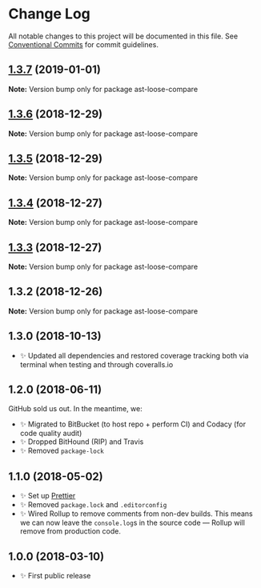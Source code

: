 # Change Log

All notable changes to this project will be documented in this file.
See [Conventional Commits](https://conventionalcommits.org) for commit guidelines.

## [1.3.7](https://bitbucket.org/codsen/codsen/src/master/packages/ast-loose-compare/compare/ast-loose-compare@1.3.6...ast-loose-compare@1.3.7) (2019-01-01)

**Note:** Version bump only for package ast-loose-compare





## [1.3.6](https://bitbucket.org/codsen/codsen/src/master/packages/ast-loose-compare/compare/ast-loose-compare@1.3.5...ast-loose-compare@1.3.6) (2018-12-29)

**Note:** Version bump only for package ast-loose-compare





## [1.3.5](https://bitbucket.org/codsen/codsen/src/master/packages/ast-loose-compare/compare/ast-loose-compare@1.3.4...ast-loose-compare@1.3.5) (2018-12-29)

**Note:** Version bump only for package ast-loose-compare





## [1.3.4](https://bitbucket.org/codsen/codsen/src/master/packages/ast-loose-compare/compare/ast-loose-compare@1.3.3...ast-loose-compare@1.3.4) (2018-12-27)

**Note:** Version bump only for package ast-loose-compare





## [1.3.3](https://bitbucket.org/codsen/codsen/src/master/packages/ast-loose-compare/compare/ast-loose-compare@1.3.2...ast-loose-compare@1.3.3) (2018-12-27)

**Note:** Version bump only for package ast-loose-compare





## 1.3.2 (2018-12-26)

**Note:** Version bump only for package ast-loose-compare





## 1.3.0 (2018-10-13)

- ✨ Updated all dependencies and restored coverage tracking both via terminal when testing and through coveralls.io

## 1.2.0 (2018-06-11)

GitHub sold us out. In the meantime, we:

- ✨ Migrated to BitBucket (to host repo + perform CI) and Codacy (for code quality audit)
- ✨ Dropped BitHound (RIP) and Travis
- ✨ Removed `package-lock`

## 1.1.0 (2018-05-02)

- ✨ Set up [Prettier](https://prettier.io)
- ✨ Removed `package.lock` and `.editorconfig`
- ✨ Wired Rollup to remove comments from non-dev builds. This means we can now leave the `console.log`s in the source code — Rollup will remove from production code.

## 1.0.0 (2018-03-10)

- ✨ First public release
